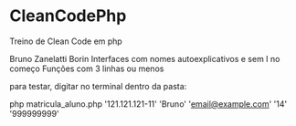 # CleanCodePhp
Treino de Clean Code em php

Bruno Zanelatti Borin
Interfaces com nomes autoexplicativos e sem I no começo
Funções com 3 linhas ou menos

para testar, digitar no terminal dentro da pasta:

php matricula_aluno.php '121.121.121-11' 'Bruno' 'email@example.com' '14' '999999999'
